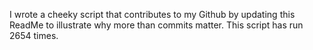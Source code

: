 I wrote a cheeky script that contributes to my Github by updating this ReadMe to illustrate why more than commits matter. This script has run 2654 times.